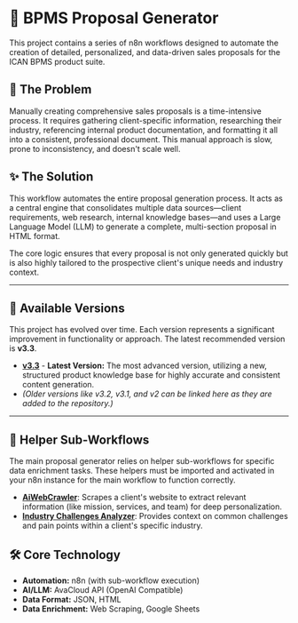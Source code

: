 # 📄 BPMS Proposal Generator

This project contains a series of n8n workflows designed to automate the creation of detailed, personalized, and data-driven sales proposals for the ICAN BPMS product suite.

## 🎯 The Problem
Manually creating comprehensive sales proposals is a time-intensive process. It requires gathering client-specific information, researching their industry, referencing internal product documentation, and formatting it all into a consistent, professional document. This manual approach is slow, prone to inconsistency, and doesn't scale well.

## ✨ The Solution
This workflow automates the entire proposal generation process. It acts as a central engine that consolidates multiple data sources—client requirements, web research, internal knowledge bases—and uses a Large Language Model (LLM) to generate a complete, multi-section proposal in HTML format.

The core logic ensures that every proposal is not only generated quickly but is also highly tailored to the prospective client's unique needs and industry context.

---

## 📂 Available Versions

This project has evolved over time. Each version represents a significant improvement in functionality or approach. The latest recommended version is **v3.3**.

*   **[v3.3](./v3.3/)** - **Latest Version:** The most advanced version, utilizing a new, structured product knowledge base for highly accurate and consistent content generation.
*   *(Older versions like v3.2, v3.1, and v2 can be linked here as they are added to the repository.)*

---

## 🧩 Helper Sub-Workflows

The main proposal generator relies on helper sub-workflows for specific data enrichment tasks. These helpers must be imported and activated in your n8n instance for the main workflow to function correctly.

*   **[AiWebCrawler](./Helpers%20(Sub-Workflows)/AiWebCrawler/)**: Scrapes a client's website to extract relevant information (like mission, services, and team) for deep personalization.
*   **[Industry Challenges Analyzer](./Helpers%20(Sub-Workflows)/Industry%20Challenges%20Analyzer/)**: Provides context on common challenges and pain points within a client's specific industry.

## 🛠️ Core Technology
*   **Automation:** n8n (with sub-workflow execution)
*   **AI/LLM:** AvaCloud API (OpenAI Compatible)
*   **Data Format:** JSON, HTML
*   **Data Enrichment:** Web Scraping, Google Sheets
